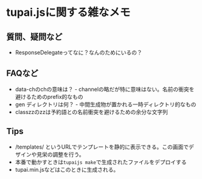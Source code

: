 # tupai.jsに関する雑なメモ

## 質問、疑問など
* ResponseDelegateってなに？なんのためにいるの？


## FAQなど

* data-chのchの意味は？ - channelの略だが特に意味はない。名前の衝突を避けるためのprefix的なもの
* gen ディレクトリは何？ - 中間生成物が置かれる一時ディレクトリ的なもの
* classzzのzzは予約語との名前衝突を避けるための余分な文字列

## Tips

* /templates/ というURLでテンプレートを静的に表示できる。この画面でデザインや見栄の調整を行う。
* 本番で動かすときは`tupaijs make`で生成されたファイルをデプロイする
 * tupai.min.jsなどはこのときに生成される。




